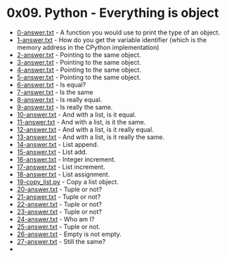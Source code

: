 # 0x09. Python - Everything is object

- [0-answer.txt](https://github.com/CharlesMariga/alx-higher_level_programming/blob/main/0x09-python-everything_is_object/0-answer.txt) - A function you would use to print the type of an object.
- [1-answer.txt](https://github.com/CharlesMariga/alx-higher_level_programming/blob/main/0x09-python-everything_is_object/1-answer.txt) - How do you get the variable identifier (which is the memory address in the CPython implementation)
- [2-answer.txt](https://github.com/CharlesMariga/alx-higher_level_programming/blob/main/0x09-python-everything_is_object/2-answer.txt) - Pointing to the same object.
- [3-answer.txt](https://github.com/CharlesMariga/alx-higher_level_programming/blob/main/0x09-python-everything_is_object/3-answer.txt) - Pointing to the same object.
- [4-answer.txt](https://github.com/CharlesMariga/alx-higher_level_programming/blob/main/0x09-python-everything_is_object/4-answer.txt) - Pointing to the same object.
- [5-answer.txt](https://github.com/CharlesMariga/alx-higher_level_programming/blob/main/0x09-python-everything_is_object/5-answer.txt) - Pointing to the same object.
- [6-answer.txt](https://github.com/CharlesMariga/alx-higher_level_programming/blob/main/0x09-python-everything_is_object/6-answer.txt) - Is equal?
- [7-answer.txt](https://github.com/CharlesMariga/alx-higher_level_programming/blob/main/0x09-python-everything_is_object/7-answer.txt) - Is the same
- [8-answer.txt](https://github.com/CharlesMariga/alx-higher_level_programming/blob/main/0x09-python-everything_is_object/8-answer.txt) - Is really equal.
- [9-answer.txt](https://github.com/CharlesMariga/alx-higher_level_programming/blob/main/0x09-python-everything_is_object/9-answer.txt) - Is really the same.
- [10-answer.txt](https://github.com/CharlesMariga/alx-higher_level_programming/blob/main/0x09-python-everything_is_object/10-answer.txt) - And with a list, is it equal.
- [11-answer.txt](https://github.com/CharlesMariga/alx-higher_level_programming/blob/main/0x09-python-everything_is_object/11-answer.txt) - And with a list, is it the same.
- [12-answer.txt](https://github.com/CharlesMariga/alx-higher_level_programming/blob/main/0x09-python-everything_is_object/12-answer.txt) - And with a list, is it really equal.
- [13-answer.txt](https://github.com/CharlesMariga/alx-higher_level_programming/blob/main/0x09-python-everything_is_object/13-answer.txt) - And with a list, is it really the same.
- [14-answer.txt](https://github.com/CharlesMariga/alx-higher_level_programming/blob/main/0x09-python-everything_is_object/14-answer.txt) - List append.
- [15-answer.txt](https://github.com/CharlesMariga/alx-higher_level_programming/blob/main/0x09-python-everything_is_object/15-answer.txt) - List add.
- [16-answer.txt](https://github.com/CharlesMariga/alx-higher_level_programming/blob/main/0x09-python-everything_is_object/16-answer.txt) - Integer increment.
- [17-answer.txt](https://github.com/CharlesMariga/alx-higher_level_programming/blob/main/0x09-python-everything_is_object/17-answer.txt) - List increment.
- [18-answer.txt](https://github.com/CharlesMariga/alx-higher_level_programming/blob/main/0x09-python-everything_is_object/18-answer.txt) - List assignment.
- [19-copy_list.py](https://github.com/CharlesMariga/alx-higher_level_programming/blob/main/0x09-python-everything_is_object/19-copy_list.py) - Copy a list object.
- [20-answer.txt](https://github.com/CharlesMariga/alx-higher_level_programming/blob/main/0x09-python-everything_is_object/20-answer.txt) - Tuple or not?
- [21-answer.txt](https://github.com/CharlesMariga/alx-higher_level_programming/blob/main/0x09-python-everything_is_object/21-answer.txt) - Tuple or not?
- [22-answer.txt](https://github.com/CharlesMariga/alx-higher_level_programming/blob/main/0x09-python-everything_is_object/22-answer.txt) - Tuple or not?
- [23-answer.txt](https://github.com/CharlesMariga/alx-higher_level_programming/blob/main/0x09-python-everything_is_object/23-answer.txt) - Tuple or not?
- [24-answer.txt](https://github.com/CharlesMariga/alx-higher_level_programming/blob/main/0x09-python-everything_is_object/24-answer.txt) - Who am I?
- [25-answer.txt](https://github.com/CharlesMariga/alx-higher_level_programming/blob/main/0x09-python-everything_is_object/25-answer.txt) - Tuple or not.
- [26-answer.txt](https://github.com/CharlesMariga/alx-higher_level_programming/blob/main/0x09-python-everything_is_object/26-answer.txt) - Empty is not empty.
- [27-answer.txt](https://github.com/CharlesMariga/alx-higher_level_programming/blob/main/0x09-python-everything_is_object/27-answer.txt) - Still the same?
- []()
